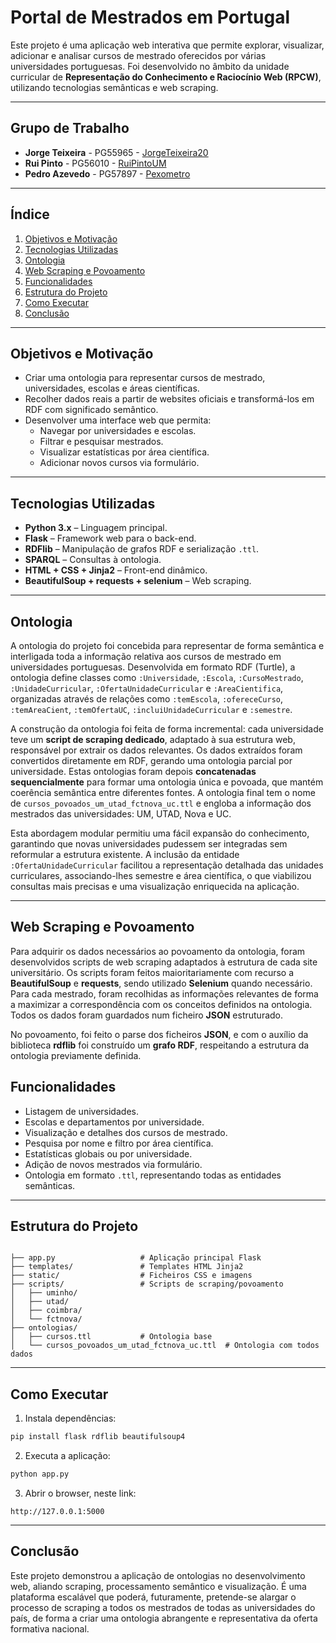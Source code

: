 # Portal de Mestrados em Portugal

Este projeto é uma aplicação web interativa que permite explorar, visualizar, adicionar e analisar cursos de mestrado oferecidos por várias universidades portuguesas. Foi desenvolvido no âmbito da unidade curricular de **Representação do Conhecimento e Raciocínio Web (RPCW)**, utilizando tecnologias semânticas e web scraping.

---

## Grupo de Trabalho

- **Jorge Teixeira** - PG55965 - [JorgeTeixeira20](https://github.com/JorgeTeixeira20) 
- **Rui Pinto** - PG56010 - [RuiPintoUM](https://github.com/RuiPintoUM)
- **Pedro Azevedo** - PG57897 - [Pexometro](https://github.com/Pexometro)

---

## Índice

1. [Objetivos e Motivação](#objetivos-e-motivação)
2. [Tecnologias Utilizadas](#tecnologias-utilizadas)
3. [Ontologia](#ontologia)
4. [Web Scraping e Povoamento](#web-scraping-e-povoamento)
5. [Funcionalidades](#funcionalidades)
6. [Estrutura do Projeto](#estrutura-do-projeto)
7. [Como Executar](#como-executar)
8. [Conclusão](#conclusão)

---

## Objetivos e Motivação

- Criar uma ontologia para representar cursos de mestrado, universidades, escolas e áreas científicas.
- Recolher dados reais a partir de websites oficiais e transformá-los em RDF com significado semântico.
- Desenvolver uma interface web que permita:
  - Navegar por universidades e escolas.
  - Filtrar e pesquisar mestrados.
  - Visualizar estatísticas por área científica.
  - Adicionar novos cursos via formulário.

---

## Tecnologias Utilizadas

- **Python 3.x** – Linguagem principal.
- **Flask** – Framework web para o back-end.
- **RDFlib** – Manipulação de grafos RDF e serialização `.ttl`.
- **SPARQL** – Consultas à ontologia.
- **HTML + CSS + Jinja2** – Front-end dinâmico.
- **BeautifulSoup + requests + selenium** – Web scraping.

---

## Ontologia

A ontologia do projeto foi concebida para representar de forma semântica e interligada toda a informação relativa aos cursos de mestrado em universidades portuguesas. Desenvolvida em formato RDF (Turtle), a ontologia define classes como `:Universidade`, `:Escola`, `:CursoMestrado`, `:UnidadeCurricular`, `:OfertaUnidadeCurricular` e `:AreaCientifica`, organizadas através de relações como `:temEscola`, `:ofereceCurso`, `:temAreaCient`, `:temOfertaUC`, `:incluiUnidadeCurricular` e `:semestre`.

A construção da ontologia foi feita de forma incremental: cada universidade teve um **script de scraping dedicado**, adaptado à sua estrutura web, responsável por extrair os dados relevantes. Os dados extraídos foram convertidos diretamente em RDF, gerando uma ontologia parcial por universidade. Estas ontologias foram depois **concatenadas sequencialmente** para formar uma ontologia única e povoada, que mantém coerência semântica entre diferentes fontes. A ontologia final tem o nome de `cursos_povoados_um_utad_fctnova_uc.ttl` e engloba a informação dos mestrados das universidades: UM, UTAD, Nova e UC.

Esta abordagem modular permitiu uma fácil expansão do conhecimento, garantindo que novas universidades pudessem ser integradas sem reformular a estrutura existente. A inclusão da entidade `:OfertaUnidadeCurricular` facilitou a representação detalhada das unidades curriculares, associando-lhes semestre e área científica, o que viabilizou consultas mais precisas e uma visualização enriquecida na aplicação.


---

## Web Scraping e Povoamento

Para adquirir os dados necessários ao povoamento da ontologia, foram desenvolvidos scripts de web scraping adaptados à estrutura de cada site universitário. Os scripts foram feitos maioritariamente com recurso a __BeautifulSoup__ e __requests__, sendo utilizado __Selenium__ quando necessário. Para cada mestrado, foram recolhidas as informações relevantes de forma a maximizar a correspondência com os conceitos definidos na ontologia. Todos os dados foram guardados num ficheiro __JSON__ estruturado.

No povoamento, foi feito o parse dos ficheiros __JSON__, e com o auxílio da biblioteca __rdflib__ foi construído um __grafo RDF__, respeitando a estrutura da ontologia previamente definida.

## Funcionalidades

-  Listagem de universidades.
-  Escolas e departamentos por universidade.
-  Visualização e detalhes dos cursos de mestrado.
-  Pesquisa por nome e filtro por área científica.
-  Estatísticas globais ou por universidade.
-  Adição de novos mestrados via formulário.
-  Ontologia em formato `.ttl`, representando todas as entidades semânticas.

---

## Estrutura do Projeto

```

├── app.py                   # Aplicação principal Flask
├── templates/               # Templates HTML Jinja2
├── static/                  # Ficheiros CSS e imagens
├── scripts/                 # Scripts de scraping/povoamento
│   ├── uminho/
│   ├── utad/
│   ├── coimbra/
│   └── fctnova/
├── ontologias/
│   ├── cursos.ttl           # Ontologia base
│   └── cursos_povoados_um_utad_fctnova_uc.ttl  # Ontologia com todos dados
```

---

## Como Executar

1. Instala dependências:
```bash
pip install flask rdflib beautifulsoup4
```

2. Executa a aplicação:
```bash
python app.py
```

3. Abrir o browser, neste link:
```
http://127.0.0.1:5000
```

---
## Conclusão

Este projeto demonstrou a aplicação de ontologias no desenvolvimento web, aliando scraping, processamento semântico e visualização. É uma plataforma escalável que poderá, futuramente, pretende-se alargar o processo de scraping a todos os mestrados de todas as universidades do país, de forma a criar uma ontologia abrangente e representativa da oferta formativa nacional.




